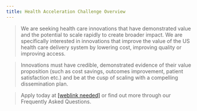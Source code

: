 ```yaml
---
title: Health Acceleration Challenge Overview
---
```


> We are seeking health care innovations that have demonstrated value and the potential to scale rapidly to create broader impact. We are specifically interested in innovations that improve the value of the US health care delivery system by lowering cost, improving quality or improving access.

> Innovations must have credible, demonstrated evidence of their value proposition (such as cost savings, outcomes improvement, patient satisfaction etc.) and be at the cusp of scaling with a compelling dissemination plan.

> Apply today at [[weblink needed]](http://www.example.com) or find out more through our Frequently Asked Questions.
